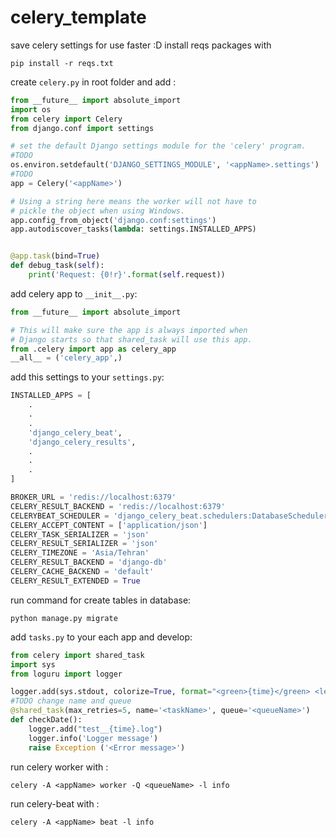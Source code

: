 # celery_template
save celery settings for use faster :D
install reqs packages with 
```shell
pip install -r reqs.txt
```

create ```celery.py``` in root folder and add :
```python
from __future__ import absolute_import
import os
from celery import Celery
from django.conf import settings

# set the default Django settings module for the 'celery' program.
#TODO
os.environ.setdefault('DJANGO_SETTINGS_MODULE', '<appName>.settings')
#TODO
app = Celery('<appName>')

# Using a string here means the worker will not have to
# pickle the object when using Windows.
app.config_from_object('django.conf:settings')
app.autodiscover_tasks(lambda: settings.INSTALLED_APPS)


@app.task(bind=True)
def debug_task(self):
    print('Request: {0!r}'.format(self.request))
```

add celery app to ```__init__.py```:
```python
from __future__ import absolute_import

# This will make sure the app is always imported when
# Django starts so that shared_task will use this app.
from .celery import app as celery_app
__all__ = ('celery_app',)
```

add this settings to your ```settings.py```:
```python
INSTALLED_APPS = [
    .
    .
    .
    'django_celery_beat',
    'django_celery_results',
    .
    .
    .
]

BROKER_URL = 'redis://localhost:6379'
CELERY_RESULT_BACKEND = 'redis://localhost:6379'
CELERYBEAT_SCHEDULER = 'django_celery_beat.schedulers:DatabaseScheduler'
CELERY_ACCEPT_CONTENT = ['application/json']
CELERY_TASK_SERIALIZER = 'json'
CELERY_RESULT_SERIALIZER = 'json'
CELERY_TIMEZONE = 'Asia/Tehran'
CELERY_RESULT_BACKEND = 'django-db'
CELERY_CACHE_BACKEND = 'default'
CELERY_RESULT_EXTENDED = True
```

run command for create tables in database:
```shell
python manage.py migrate
```

add ```tasks.py``` to your each app and develop:
```python
from celery import shared_task
import sys
from loguru import logger

logger.add(sys.stdout, colorize=True, format="<green>{time}</green> <level>{message}</level>")
#TODO change name and queue
@shared_task(max_retries=5, name='<taskName>', queue='<queueName>')
def checkDate():
    logger.add("test__{time}.log")
    logger.info('Logger message')
    raise Exception ('<Error message>')
```

run celery worker with :
```shell
celery -A <appName> worker -Q <queueName> -l info
```

run celery-beat with :
```shell
celery -A <appName> beat -l info 
```

